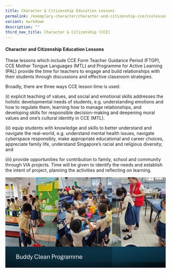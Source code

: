 ```yaml
---
title: Character & Citizenship Education Lessons
permalink: /exemplary-character/character-and-citizenship-cce/ccelessons/
variant: markdown
description: ""
third_nav_title: Character & Citizenship (CCE)
---
```

#### **Character and Citizenship Education Lessons** 

These lessons which include CCE Form Teacher Guidance Period (FTGP), CCE Mother Tongue Languages (MTL) and Programme for Active Learning (PAL) provide the time for teachers to engage and build relationships with their students through discussions and effective classroom strategies. 

Broadly, there are three ways CCE lesson time is used: <br>

(i) explicit teaching of values, and social and emotional skills addresses the holistic developmental needs of students, e.g. understanding emotions and how to regulate them, learning how to manage relationships, and developing skills for responsible decision-making and deepening moral values and one’s cultural identity in CCE (MTL). 

(ii) equip students with knowledge and skills to better understand and navigate the real-world, e.g. understand mental health issues, navigate cyberspace responsibly, make appropriate educational and career choices, appreciate family life, understand Singapore’s racial and religious diversity; and 

(iii) provide opportunities for contribution to family, school and community through VIA projects. Time will be given to identify the needs and establish the intent of project, planning the activities and reflecting on learning. 

![](/images/Buddy_Clean_Programme.png)